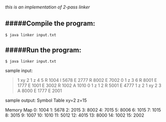 ###### this is an implementation of 2-pass linker

#####Compile the program:
---------------------

	$ java linker input.txt 
	
#####Run the program:
---------------------

	$ java linker input.txt

sample input:
> 1   xy 2
> 1   z 4
5   R 1004  I 5678  E 2777  R 8002  E 7002
0
1   z 3
6   R 8001  E 1777  E 1001  E 3002  R 1002  A 1010
0
1   z 1
2   R 5001  E 4777
1   z 2
1   xy 2
3   A 8000  E 1777  E 2001


sample output:
Symbol Table
xy=2
z=15

Memory Map
0:  1004
1:  5678
2:  2015
3:  8002
4:  7015
5:  8006
6:  1015
7:  1015
8:  3015
9:  1007
10: 1010
11: 5012
12: 4015
13: 8000
14: 1002
15: 2002
